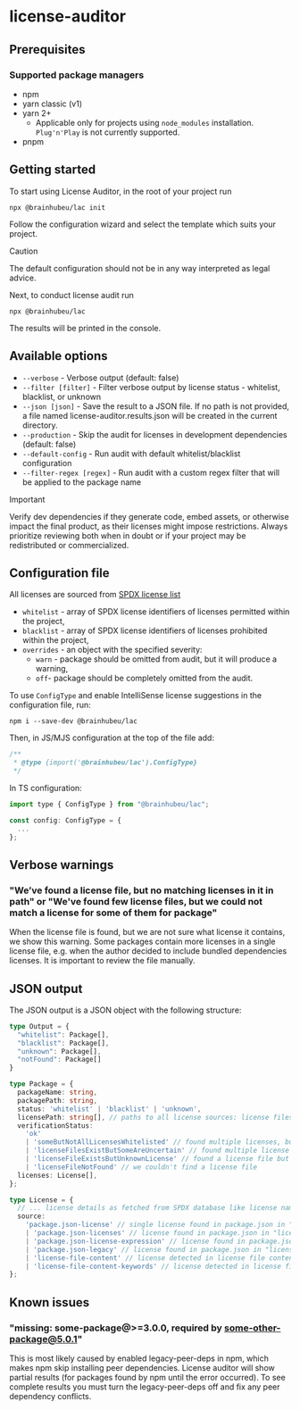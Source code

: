 # license-auditor

## Prerequisites

### Supported package managers

-   npm
-   yarn classic (v1)
-   yarn 2+
    -   Applicable only for projects using `node_modules` installation. `Plug'n'Play` is not currently supported.
-   pnpm

## Getting started

To start using License Auditor, in the root of your project run

```
npx @brainhubeu/lac init
```

Follow the configuration wizard and select the template which suits your project.

> [!CAUTION]
> The default configuration should not be in any way interpreted as legal advice.

Next, to conduct license audit run

```
npx @brainhubeu/lac
```

The results will be printed in the console.

## Available options

-   `--verbose` - Verbose output (default: false)
-   `--filter [filter]` - Filter verbose output by license status - whitelist, blacklist, or unknown
-   `--json [json]` - Save the result to a JSON file. If no path is not provided, a file named license-auditor.results.json will be created in the current directory.
-   `--production` - Skip the audit for licenses in development dependencies (default: false)
-   `--default-config` - Run audit with default whitelist/blacklist configuration
-   `--filter-regex [regex]` - Run audit with a custom regex filter that will be applied to the package name

> [!IMPORTANT]
> Verify dev dependencies if they generate code, embed assets, or otherwise impact the final product, as their licenses might impose restrictions. Always prioritize reviewing both when in doubt or if your project may be redistributed or commercialized.

## Configuration file

All licenses are sourced from [SPDX license list](https://spdx.org/licenses/)

-   `whitelist` - array of SPDX license identifiers of licenses permitted within the project,
-   `blacklist` - array of SPDX license identifiers of licenses prohibited within the project,
-   `overrides` - an object with the specified severity:
    -   `warn` - package should be omitted from audit, but it will produce a warning,
    -   `off`- package should be completely omitted from the audit.

To use `ConfigType` and enable IntelliSense license suggestions in the configuration file, run:

```
npm i --save-dev @brainhubeu/lac
```

Then, in JS/MJS configuration at the top of the file add:

```js
/**
 * @type {import('@brainhubeu/lac').ConfigType}
 */
```

In TS configuration:

```js
import type { ConfigType } from "@brainhubeu/lac";

const config: ConfigType = {
  ...
};
```

## Verbose warnings

### "We’ve found a license file, but no matching licenses in it in path" or "We've found few license files, but we could not match a license for some of them for package"
When the license file is found, but we are not sure what license it contains, we show this warning. Some packages contain more licenses in a single license file, e.g. when the author decided to include bundled dependencies licenses. It is important to review the file manually. 

## JSON output

The JSON output is a JSON object with the following structure:
```ts
type Output = {
  "whitelist": Package[],
  "blacklist": Package[],
  "unknown": Package[], 
  "notFound": Package[]
}

type Package = {
  packageName: string,
  packagePath: string,
  status: 'whitelist' | 'blacklist' | 'unknown',
  licensePath: string[], // paths to all license sources: license files and package.json files
  verificationStatus: 
    'ok'
    | 'someButNotAllLicensesWhitelisted' // found multiple licenses, but some (not all) are not whitelisted
    | 'licenseFilesExistButSomeAreUncertain' // found multiple license files but we couldn't detect license in some of them
    | 'licenseFileExistsButUnknownLicense' // found a license file but we couldn't detect license
    | 'licenseFileNotFound' // we couldn't find a license file
  licenses: License[],
};

type License = {
  // ... license details as fetched from SPDX database like license name and SPDX ID
  source: 
    'package.json-license' // single license found in package.json in "license" field
    | 'package.json-licenses' // license found in package.json in "licenses" field
    | 'package.json-license-expression' // license found in package.json in "license" field but expression detected (e.g. "MIT OR Apache-2.0")
    | 'package.json-legacy' // license found in package.json in "license" field but in outdated format (e.g. object)
    | 'license-file-content' // license detected in license file content
    | 'license-file-content-keywords' // license detected in license file content using keywords (e.g. "MIT" or "Apache-2.0")
};
```

## Known issues

### "missing: some-package@>=3.0.0, required by some-other-package@5.0.1"

This is most likely caused by enabled legacy-peer-deps in npm, which makes npm skip installing peer dependencies. License auditor will show partial results (for packages found by npm until the error occurred). To see complete results you must turn the legacy-peer-deps off and fix any peer dependency conflicts.
